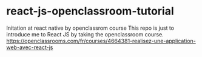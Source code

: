 # react-js-openclassroom-tutorial
Initation at react native by openclassrom course
This repo is just to introduce me to React JS by taking the openclassroom course. 
https://openclassrooms.com/fr/courses/4664381-realisez-une-application-web-avec-react-js
